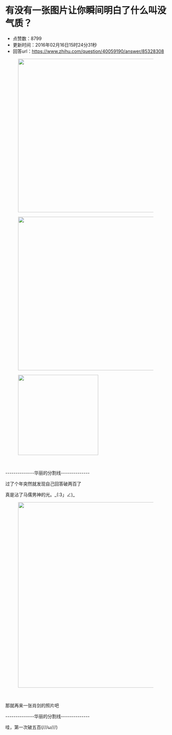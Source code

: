 # 有没有一张图片让你瞬间明白了什么叫没气质？
- 点赞数：8799
- 更新时间：2016年02月16日15时24分31秒
- 回答url：https://www.zhihu.com/question/40059190/answer/85328308
<body>
 <figure>
  <img data-rawwidth="480" data-rawheight="319" src="https://picx.zhimg.com/50/63417a7e69c92921c02300c9313d4569_720w.jpg?source=1940ef5c" data-original-token="63417a7e69c92921c02300c9313d4569" class="origin_image zh-lightbox-thumb" width="480" data-original="https://picx.zhimg.com/63417a7e69c92921c02300c9313d4569_r.jpg?source=1940ef5c">
 </figure>
 <figure>
  <img data-rawwidth="480" data-rawheight="480" src="https://picx.zhimg.com/50/1b1bb5ef02504849063d66ec6942261b_720w.jpg?source=1940ef5c" data-original-token="1b1bb5ef02504849063d66ec6942261b" class="origin_image zh-lightbox-thumb" width="480" data-original="https://picx.zhimg.com/1b1bb5ef02504849063d66ec6942261b_r.jpg?source=1940ef5c">
 </figure>
 <figure>
  <img data-rawwidth="251" data-rawheight="249" src="https://picx.zhimg.com/50/ca98f82ddc46b4e006e35aaf3f03e538_720w.jpg?source=1940ef5c" data-original-token="ca98f82ddc46b4e006e35aaf3f03e538" class="content_image" width="251">
 </figure>
 <br>
 <p data-pid="nXYLdlfp">--------------华丽的分割线--------------</p>
 <p data-pid="jvb7piky">过了个年突然就发现自己回答破两百了</p>
 <p data-pid="rCNO9rHi">真是沾了马儒男神的光。_(:3」∠)_</p>
 <figure>
  <img data-rawwidth="580" data-rawheight="205" src="https://pic1.zhimg.com/50/c42335830f2e7ce4957ca9340b1d1e69_720w.jpg?source=1940ef5c" data-original-token="c42335830f2e7ce4957ca9340b1d1e69" class="origin_image zh-lightbox-thumb" width="580" data-original="https://picx.zhimg.com/c42335830f2e7ce4957ca9340b1d1e69_r.jpg?source=1940ef5c">
 </figure>
 <br>
 <p data-pid="n87H9lia">那就再来一张肖剑的照片吧</p>
 <p data-pid="K2Emc8w0">--------------华丽的分割线--------------</p>
 <p data-pid="b9jX6e_c">哇，第一次破五百(///ω///)</p>
</body>